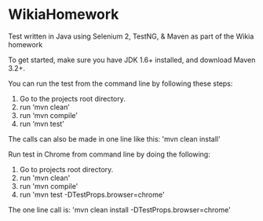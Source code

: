 WikiaHomework
==============

Test written in Java using Selenium 2, TestNG, & Maven as part of the Wikia homework

To get started, make sure you have JDK 1.6+ installed, and download Maven 3.2+.

You can run the test from the command line by following these steps:

1. Go to the projects root directory.
2. run ‘mvn clean’
3. run ‘mvn compile’
4. run ‘mvn test’

The calls can also be made in one line like this: 'mvn clean install'

Run test in Chrome from command line by doing the following:

1. Go to projects root directory.
2. run 'mvn clean'
3. run 'mvn compile'
4. run 'mvn test -DTestProps.browser=chrome'

The one line call is: 'mvn clean install -DTestProps.browser=chrome'